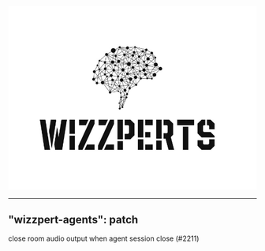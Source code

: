 ![Wizzpert Logo](wizzpert-plugins/assets/logo.png)

---
"wizzpert-agents": patch
---

close room audio output when agent session close (#2211)
